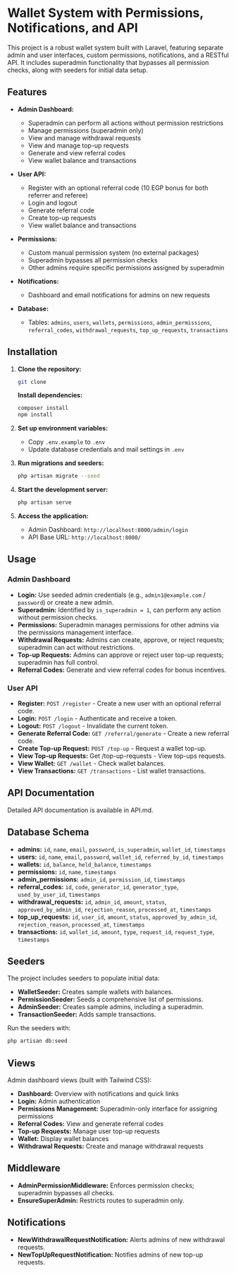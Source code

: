 # Wallet System with Permissions, Notifications, and API

This project is a robust wallet system built with Laravel, featuring separate admin and user interfaces, custom permissions, notifications, and a RESTful API. It includes superadmin functionality that bypasses all permission checks, along with seeders for initial data setup.

## Features

- **Admin Dashboard:**

  - Superadmin can perform all actions without permission restrictions
  - Manage permissions (superadmin only)
  - View and manage withdrawal requests
  - View and manage top-up requests
  - Generate and view referral codes
  - View wallet balance and transactions

- **User API:**

  - Register with an optional referral code (10 EGP bonus for both referrer and referee)
  - Login and logout
  - Generate referral code
  - Create top-up requests
  - View wallet balance and transactions

- **Permissions:**

  - Custom manual permission system (no external packages)
  - Superadmin bypasses all permission checks
  - Other admins require specific permissions assigned by superadmin

- **Notifications:**

  - Dashboard and email notifications for admins on new requests

- **Database:**

  - Tables: `admins`, `users`, `wallets`, `permissions`, `admin_permissions`, `referral_codes`, `withdrawal_requests`, `top_up_requests`, `transactions`

## Installation

1. **Clone the repository:**

   ```bash
   git clone 
   
   ```

   **Install dependencies:**

   ```bash
   composer install
   npm install
   ```

2. **Set up environment variables:**

   - Copy `.env.example` to `.env`
   - Update database credentials and mail settings in `.env`

3. **Run migrations and seeders:**

   ```bash
   php artisan migrate --seed
   ```

4. **Start the development server:**

   ```bash
   php artisan serve
   ```

5. **Access the application:**

   - Admin Dashboard: `http://localhost:8000/admin/login`
   - API Base URL: `http://localhost:8000/`

## Usage

### Admin Dashboard

- **Login:** Use seeded admin credentials (e.g., `admin1@example.com` / `password`) or create a new admin.
- **Superadmin:** Identified by `is_superadmin = 1`, can perform any action without permission checks.
- **Permissions:** Superadmin manages permissions for other admins via the permissions management interface.
- **Withdrawal Requests:** Admins can create, approve, or reject requests; superadmin can act without restrictions.
- **Top-up Requests:** Admins can approve or reject user top-up requests; superadmin has full control.
- **Referral Codes:** Generate and view referral codes for bonus incentives.

### User API

- **Register:** `POST /register` - Create a new user with an optional referral code.
- **Login:** `POST /login` - Authenticate and receive a token.
- **Logout:** `POST /logout` - Invalidate the current token.
- **Generate Referral Code:** `GET /referral/generate` - Create a new referral code.
- **Create Top-up Request:** `POST /top-up` - Request a wallet top-up.
- **View Top-up Requests:** Get /top-up-requests  - View top-ups requests.
- **View Wallet:** `GET /wallet` - Check wallet balances.
- **View Transactions:** `GET /transactions` - List wallet transactions.

## API Documentation

Detailed API documentation is available in API.md.

## Database Schema

- **admins:** `id`, `name`, `email`, `password`, `is_superadmin`, `wallet_id`, `timestamps`
- **users:** `id`, `name`, `email`, `password`, `wallet_id`, `referred_by_id`, `timestamps`
- **wallets:** `id`, `balance`, `held_balance`, `timestamps`
- **permissions:** `id`, `name`, `timestamps`
- **admin_permissions:** `admin_id`, `permission_id`, `timestamps`
- **referral_codes:** `id`, `code`, `generator_id`, `generator_type`, `used_by_user_id`, `timestamps`
- **withdrawal_requests:** `id`, `admin_id`, `amount`, `status`, `approved_by_admin_id`, `rejection_reason`, `processed_at`, `timestamps`
- **top_up_requests:** `id`, `user_id`, `amount`, `status`, `approved_by_admin_id`, `rejection_reason`, `processed_at`, `timestamps`
- **transactions:** `id`, `wallet_id`, `amount`, `type`, `request_id`, `request_type`, `timestamps`

## Seeders

The project includes seeders to populate initial data:

- **WalletSeeder:** Creates sample wallets with balances.
- **PermissionSeeder:** Seeds a comprehensive list of permissions.
- **AdminSeeder:** Creates sample admins, including a superadmin.
- **TransactionSeeder:** Adds sample transactions.

Run the seeders with:

```bash
php artisan db:seed
```

## Views

Admin dashboard views (built with Tailwind CSS):

- **Dashboard:** Overview with notifications and quick links
- **Login:** Admin authentication
- **Permissions Management:** Superadmin-only interface for assigning permissions
- **Referral Codes:** View and generate referral codes
- **Top-up Requests:** Manage user top-up requests
- **Wallet:** Display wallet balances
- **Withdrawal Requests:** Create and manage withdrawal requests

## Middleware

- **AdminPermissionMiddleware:** Enforces permission checks; superadmin bypasses all checks.
- **EnsureSuperAdmin:** Restricts routes to superadmin only.

## Notifications

- **NewWithdrawalRequestNotification:** Alerts admins of new withdrawal requests.
- **NewTopUpRequestNotification:** Notifies admins of new top-up requests.


